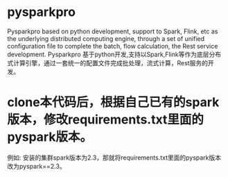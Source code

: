 # pysparkpro
Pysparkpro based on python development, support to Spark, Flink, etc as the underlying distributed computing engine, through a set of unified configuration file to complete the batch, flow calculation, the Rest service development.
Pysparkpro 基于python开发,支持以Spark,Flink等作为底层分布式计算引擎，通过一套统一的配置文件完成批处理，流式计算，Rest服务的开发。
# clone本代码后，根据自己已有的spark版本，修改requirements.txt里面的pyspark版本。
例如:
    安装的集群spark版本为2.3，那就将requirements.txt里面的pyspark版本改为pyspark==2.3。